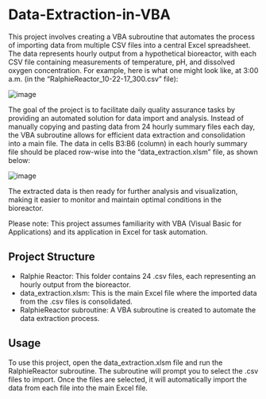 # Data-Extraction-in-VBA

This project involves creating a VBA subroutine that automates the process of importing data from multiple CSV files into a central Excel spreadsheet. The data represents hourly output from a hypothetical bioreactor, with each CSV file containing measurements of temperature, pH, and dissolved oxygen concentration. For example, here is what one might look like, at 3:00 a.m. (in the “RalphieReactor_10-22-17_300.csv” file):

![image](https://github.com/God-ass/Data-Extraction-in-VBA/assets/92200827/6897f43b-3084-46fb-b213-18d4a5008602)


The goal of the project is to facilitate daily quality assurance tasks by providing an automated solution for data import and analysis. Instead of manually copying and pasting data from 24 hourly summary files each day, the VBA subroutine allows for efficient data extraction and consolidation into a main file. The data in cells B3:B6 (column) in each hourly summary file should be placed row-wise into the “data_extraction.xlsm” file, as shown below:

![image](https://github.com/God-ass/Data-Extraction-in-VBA/assets/92200827/f6379fb9-354e-4277-b7fb-98caf8f662c2)


The extracted data is then ready for further analysis and visualization, making it easier to monitor and maintain optimal conditions in the bioreactor.

Please note: This project assumes familiarity with VBA (Visual Basic for Applications) and its application in Excel for task automation.

## Project Structure
- Ralphie Reactor: This folder contains 24 .csv files, each representing an hourly output from the bioreactor.
- data_extraction.xlsm: This is the main Excel file where the imported data from the .csv files is consolidated.
- RalphieReactor subroutine: A VBA subroutine is created to automate the data extraction process.

## Usage
To use this project, open the data_extraction.xlsm file and run the RalphieReactor subroutine. The subroutine will prompt you to select the .csv files to import. Once the files are selected, it will automatically import the data from each file into the main Excel file.


